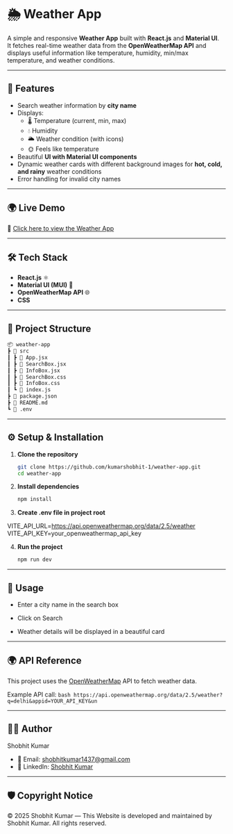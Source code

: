 # 🌦️ Weather App

A simple and responsive **Weather App** built with **React.js** and **Material UI**.  
It fetches real-time weather data from the **OpenWeatherMap API** and displays useful information like temperature, humidity, min/max temperature, and weather conditions.

---

## 🚀 Features

- Search weather information by **city name**  
- Displays:
  - 🌡️ Temperature (current, min, max)
  - 💧 Humidity
  - 🌥️ Weather condition (with icons)
  - 🌞 Feels like temperature
- Beautiful **UI with Material UI components**  
- Dynamic weather cards with different background images for **hot, cold, and rainy** weather conditions  
- Error handling for invalid city names  

---

## 🌍 Live Demo

🔗 [Click here to view the Weather App](https://your-live-link.com)  

---

## 🛠️ Tech Stack

- **React.js** ⚛️  
- **Material UI (MUI)** 🎨  
- **OpenWeatherMap API** 🌐  
- **CSS**

---

## 📂 Project Structure

```bash
📦 weather-app
┣ 📂 src
┃ ┣ 📜 App.jsx
┃ ┣ 📜 SearchBox.jsx
┃ ┣ 📜 InfoBox.jsx
┃ ┣ 📜 SearchBox.css
┃ ┣ 📜 InfoBox.css
┃ ┗ 📜 index.js
┣ 📜 package.json
┣ 📜 README.md
┗ 📜 .env
```
---

## ⚙️ Setup & Installation

1. **Clone the repository**
   ```bash
   git clone https://github.com/kumarshobhit-1/weather-app.git
   cd weather-app
   ```


2. **Install dependencies**
    ```bash
    npm install
    ```


3. **Create .env file in project root**

VITE_API_URL=https://api.openweathermap.org/data/2.5/weather
VITE_API_KEY=your_openweathermap_api_key


4. **Run the project**

    ```bash
    npm run dev
    ```

---

## 🎯 Usage

- Enter a city name in the search box

- Click on Search

- Weather details will be displayed in a beautiful card

---

## 🌍 API Reference

This project uses the [OpenWeatherMap](https://openweathermap.org/api) API to fetch weather data.

Example API call:
    ```bash
    https://api.openweathermap.org/data/2.5/weather?q=delhi&appid=YOUR_API_KEY&un
    ```

---

## 👨‍💻 Author

Shobhit Kumar 
- 📧 Email: shobhitkumar1437@gmail.com
- 🔗 LinkedIn: [Shobhit Kumar](https://www.linkedin.com/in/shobhit-kumar1/)

---

## 🛡 Copyright Notice

© 2025 Shobhit Kumar — This Website is developed and maintained by Shobhit Kumar. All rights reserved.
